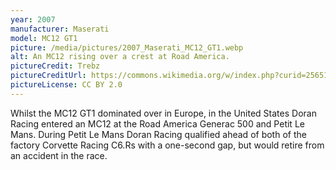 ```yaml
---
year: 2007
manufacturer: Maserati
model: MC12 GT1
picture: /media/pictures/2007_Maserati_MC12_GT1.webp
alt: An MC12 rising over a crest at Road America.
pictureCredit: Trebz
pictureCreditUrl: https://commons.wikimedia.org/w/index.php?curid=2565112
pictureLicense: CC BY 2.0
---
```

Whilst the MC12 GT1 dominated over in Europe, in the United States Doran Racing entered an MC12 at the Road America Generac 500 and Petit Le Mans. During Petit Le Mans Doran Racing qualified ahead of both of the factory Corvette Racing C6.Rs with a one-second gap, but would retire from an accident in the race.
